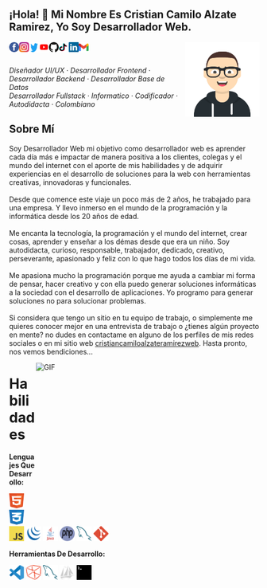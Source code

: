 <h2>¡Hola! 👋 Mi Nombre Es Cristian Camilo Alzate Ramirez, Yo Soy Desarrollador Web.</h2>

<img align="right" src="./assets/images/avatar.svg" width="150" height="150">

<a title="Facebook" href="https://www.facebook.com/cristiancamiloalzateramirezweb/"><img align="left" width="20" height="20" src="./assets/images/facebook.svg"></a>
<a title="Instagram" href="https://www.instagram.com/cristiancamiloalzateramirezweb/"><img align="left" width="20" height="20" src="./assets/images/instagram.svg"></a>
<a title="Twitter" href="https://twitter.com/ccarweb/"><img width="20" height="20" align="left" src="./assets/images/twitter.svg"></a>
<a title="YouTube" href="https://www.youtube.com/channel/UCwVKvGpc23akQhYlgUt2K7g/"><img width="20" height="20" align="left" src="./assets/images/youtube.svg"></a>
<a title="GitHub" href="https://github.com/cristiancamiloalzateramirezweb/"><img width="20" height="20" align="left" src="./assets/images/github.svg"></a>
<a title="TikTok" href="https://www.tiktok.com/@ccarweb/"><img width="20" height="20" align="left" src="./assets/images/tiktok.svg"></a>
<a title="Linkedin" href="https://www.linkedin.com/in/cristiancamiloalzateramirezweb/"><img width="20" height="20" align="left" src="./assets/images/linkedin.svg"></a>
<a title="Gmail" href="mailto:cristiancamiloalzateramirezweb@gmail.com"><img width="20" height="20" align="left" src="./assets/images/gmail.svg"></a>

<br><br>
<p><i>Diseñador UI/UX · Desarrollador Frontend · Desarrollador Backend · Desarrollador Base de Datos<br> Desarrollador Fullstack · Informatico · Codificador · Autodidacta · Colombiano</i></p>

<h2>Sobre Mí</h2>
<p>
Soy Desarrollador Web mi objetivo como desarrollador web es aprender cada día más e impactar de manera positiva a los clientes, colegas y el mundo del internet 
con el aporte de mis habilidades y de adquirir experiencias en el desarrollo de soluciones para la web con herramientas creativas, innovadoras y funcionales. 
<br><br>
Desde que comence este viaje un poco más de 2 años, he trabajado para una empresa. Y llevo inmerso en el mundo de la programación y la informática desde los 20 años de edad.
<br><br>
Me encanta la tecnología, la programación y el mundo del internet, crear cosas, aprender y enseñar a los démas desde que era un niño. Soy autodidacta, curioso, responsable, trabajador, dedicado, creativo, perseverante, apasionado y feliz con lo que hago todos los días de mi vida. 
<br><br>
Me apasiona mucho la programación porque me ayuda a cambiar mi forma de pensar, hacer creativo y con ella puedo generar soluciones informáticas a la sociedad con el desarrollo de aplicaciones. Yo programo para generar soluciones no para solucionar problemas.
<br><br>
Si considera que tengo un sitio en tu equipo de trabajo, o simplemente me quieres conocer mejor en una entrevista de trabajo o ¿tienes algún proyecto en mente? no dudes en contactame en alguno de los perfiles de mis redes sociales o en mi sitio web <a href="https://cristiancamiloalzateramirezweb.github.io/portafolio-web/">cristiancamiloalzateramirezweb</a>. Hasta pronto, nos vemos bendiciones...
</p>
                       
<img align="right" alt="GIF" src="https://github.com/abhisheknaiidu/abhisheknaiidu/blob/master/code.gif?raw=true" width="450" height="300" />
<h1>Habilidades</h1>

**Lenguajes Que Desarrollo:**

<code><img width="30" height="30" src="./assets/images/html.svg"></code>
<code><img width="30" height="30" src="./assets/images/css.svg"></code>
<code><img width="30" height="30" src="./assets/images/javascript.svg"></code>
<code><img width="30" height="30" src="./assets/images/jquery.svg"></code>
<code><img width="30" height="30" src="./assets/images/java.svg"></code>
<code><img width="30" height="30" src="./assets/images/php.svg"></code>
<code><img width="30" height="30" src="./assets/images/mysql.svg"></code>
<code><img width="30" height="30" src="./assets/images/git.svg"></code>

**Herramientas De Desarrollo:**

<code><img width="30" height="30" src="./assets/images/visualstudiocode.svg"></code>
<code><img width="30" height="30" src="./assets/images/netbeans.svg"></code>
<code><img width="30" height="30" src="./assets/images/mysql.svg"></code>
<code><img width="30" height="30" src="./assets/images/phpmyadmin.svg"></code>
<code><img width="30" height="30" src="./assets/images/terminal.svg"></code>

